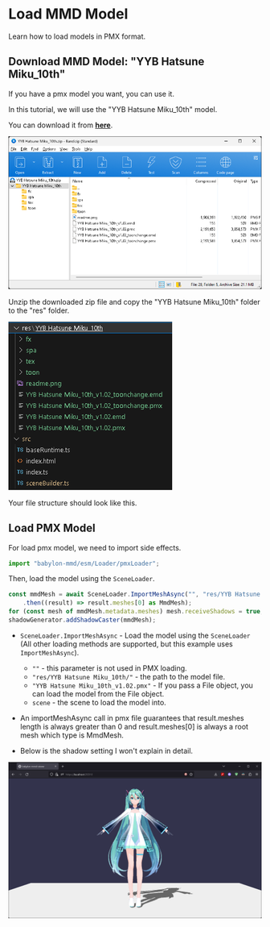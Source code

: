 # Load MMD Model

Learn how to load models in PMX format.

## Download MMD Model: "YYB Hatsune Miku_10th"

If you have a pmx model you want, you can use it.

In this tutorial, we will use the "YYB Hatsune Miku_10th" model.

You can download it from **[here](https://www.deviantart.com/sanmuyyb/art/YYB-Hatsune-Miku-10th-DL-702119716)**.

![zip preview](image.png)

Unzip the downloaded zip file and copy the "YYB Hatsune Miku_10th" folder to the "res" folder.

![vscode file structure](image-1.png)

Your file structure should look like this.

## Load PMX Model

For load pmx model, we need to import side effects.

```typescript title="src/sceneBuilder.ts"
import "babylon-mmd/esm/Loader/pmxLoader";
```

Then, load the model using the `SceneLoader`.

```typescript title="src/sceneBuilder.ts"
const mmdMesh = await SceneLoader.ImportMeshAsync("", "res/YYB Hatsune Miku_10th/", "YYB Hatsune Miku_10th_v1.02.pmx", scene)
    .then((result) => result.meshes[0] as MmdMesh);
for (const mesh of mmdMesh.metadata.meshes) mesh.receiveShadows = true;
shadowGenerator.addShadowCaster(mmdMesh);
```

- `SceneLoader.ImportMeshAsync` - Load the model using the `SceneLoader` (All other loading methods are supported, but this example uses `ImportMeshAsync`).
    - `""` - this parameter is not used in PMX loading.
    - `"res/YYB Hatsune Miku_10th/"` - the path to the model file.
    - `"YYB Hatsune Miku_10th_v1.02.pmx"` - If you pass a File object, you can load the model from the File object.
    - `scene` - the scene to load the model into.

- An importMeshAsync call in pmx file guarantees that result.meshes length is always greater than 0 and result.meshes[0] is always a root mesh which type is MmdMesh.

- Below is the shadow setting I won't explain in detail.

![result](image-2.png)

